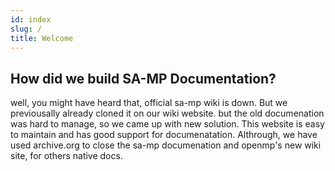```yaml
---
id: index
slug: /
title: Welcome
---
```


## How did we build SA-MP Documentation?
well, you might have heard that, official sa-mp wiki is down. But we previousally already cloned it on our wiki website.
but the old documenation was hard to manage, so we came up with new solution. This website is easy to maintain and has good support for documenatation. Althrough, we have used archive.org to close the sa-mp documenation and openmp's new wiki site, for others native docs.